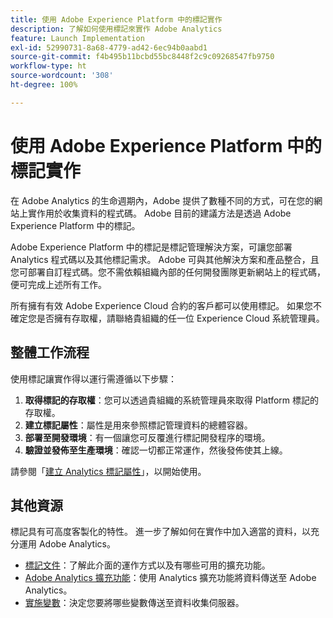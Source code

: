 ```yaml
---
title: 使用 Adobe Experience Platform 中的標記實作
description: 了解如何使用標記來實作 Adobe Analytics
feature: Launch Implementation
exl-id: 52990731-8a68-4779-ad42-6ec94b0aabd1
source-git-commit: f4b495b11bcbd55bc8448f2c9c09268547fb9750
workflow-type: ht
source-wordcount: '308'
ht-degree: 100%

---
```


# 使用 Adobe Experience Platform 中的標記實作

在 Adobe Analytics 的生命週期內，Adobe 提供了數種不同的方式，可在您的網站上實作用於收集資料的程式碼。 Adobe 目前的建議方法是透過 Adobe Experience Platform 中的標記。

Adobe Experience Platform 中的標記是標記管理解決方案，可讓您部署 Analytics 程式碼以及其他標記需求。 Adobe 可與其他解決方案和產品整合，且您可部署自訂程式碼。您不需依賴組織內部的任何開發團隊更新網站上的程式碼，便可完成上述所有工作。

所有擁有有效 Adobe Experience Cloud 合約的客戶都可以使用標記。 如果您不確定您是否擁有存取權，請聯絡貴組織的任一位 Experience Cloud 系統管理員。

## 整體工作流程

使用標記讓實作得以運行需遵循以下步驟：

1. **取得標記的存取權**：您可以透過貴組織的系統管理員來取得 Platform 標記的存取權。
2. **建立標記屬性**：屬性是用來參照標記管理資料的總體容器。
3. **部署至開發環境**：有一個讓您可反覆進行標記開發程序的環境。
4. **驗證並發佈至生產環境**：確認一切都正常運作，然後發佈使其上線。

請參閱「[建立 Analytics 標記屬性](create-analytics-property.md)」，以開始使用。

## 其他資源

標記具有可高度客製化的特性。 進一步了解如何在實作中加入適當的資料，以充分運用 Adobe Analytics。

* [標記文件](https://experienceleague.adobe.com/docs/experience-platform/tags/home.html?lang=en#)：了解此介面的運作方式以及有哪些可用的擴充功能。
* [Adobe Analytics 擴充功能](https://experienceleague.adobe.com/docs/experience-platform/tags/extensions/adobe/analytics/overview.html?lang=en)：使用 Analytics 擴充功能將資料傳送至 Adobe Analytics。
* [實施變數](../vars/overview.md)：決定您要將哪些變數傳送至資料收集伺服器。
